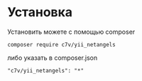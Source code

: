 # Установка
Установить можете с помощью composer

```
composer require c7v/yii_netangels
```

либо указать в composer.json

```
"c7v/yii_netangels": "*"
```